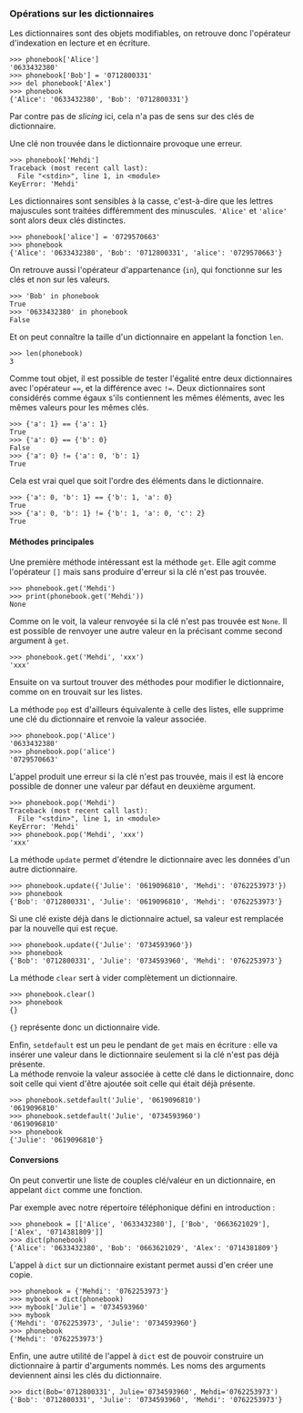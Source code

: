 ### Opérations sur les dictionnaires

Les dictionnaires sont des objets modifiables, on retrouve donc l'opérateur d'indexation en lecture et en écriture.

```pycon
>>> phonebook['Alice']
'0633432380'
>>> phonebook['Bob'] = '0712800331'
>>> del phonebook['Alex']
>>> phonebook
{'Alice': '0633432380', 'Bob': '0712800331'}
```

Par contre pas de _slicing_ ici, cela n'a pas de sens sur des clés de dictionnaire.

Une clé non trouvée dans le dictionnaire provoque une erreur.

```pycon
>>> phonebook['Mehdi']
Traceback (most recent call last):
  File "<stdin>", line 1, in <module>
KeyError: 'Mehdi'
```

Les dictionnaires sont sensibles à la casse, c'est-à-dire que les lettres majuscules sont traitées différemment des minuscules.
`'Alice'` et `'alice'` sont alors deux clés distinctes.

```pycon
>>> phonebook['alice'] = '0729570663'
>>> phonebook
{'Alice': '0633432380', 'Bob': '0712800331', 'alice': '0729570663'}
```

On retrouve aussi l'opérateur d'appartenance (`in`), qui fonctionne sur les clés et non sur les valeurs.

```pycon
>>> 'Bob' in phonebook
True
>>> '0633432380' in phonebook
False
```

Et on peut connaître la taille d'un dictionnaire en appelant la fonction `len`.

```pycon
>>> len(phonebook)
3
```

Comme tout objet, il est possible de tester l'égalité entre deux dictionnaires avec l'opérateur `==`, et la différence avec `!=`.
Deux dictionnaires sont considérés comme égaux s'ils contiennent les mêmes éléments, avec les mêmes valeurs pour les mêmes clés.

```pycon
>>> {'a': 1} == {'a': 1}
True
>>> {'a': 0} == {'b': 0}
False
>>> {'a': 0} != {'a': 0, 'b': 1}
True
```

Cela est vrai quel que soit l'ordre des éléments dans le dictionnaire.

```pycon
>>> {'a': 0, 'b': 1} == {'b': 1, 'a': 0}
True
>>> {'a': 0, 'b': 1} != {'b': 1, 'a': 0, 'c': 2}
True
```

#### Méthodes principales

Une première méthode intéressant est la méthode `get`.
Elle agit comme l'opérateur `[]` mais sans produire d'erreur si la clé n'est pas trouvée.

```pycon
>>> phonebook.get('Mehdi')
>>> print(phonebook.get('Mehdi'))
None
```

Comme on le voit, la valeur renvoyée si la clé n'est pas trouvée est `None`.
Il est possible de renvoyer une autre valeur en la précisant comme second argument à `get`.

```pycon
>>> phonebook.get('Mehdi', 'xxx')
'xxx'
```

Ensuite on va surtout trouver des méthodes pour modifier le dictionnaire, comme on en trouvait sur les listes.

La méthode `pop` est d'ailleurs équivalente à celle des listes, elle supprime une clé du dictionnaire et renvoie la valeur associée.

```pycon
>>> phonebook.pop('Alice')
'0633432380'
>>> phonebook.pop('alice')
'0729570663'
```

L'appel produit une erreur si la clé n'est pas trouvée, mais il est là encore possible de donner une valeur par défaut en deuxième argument.

```pycon
>>> phonebook.pop('Mehdi')
Traceback (most recent call last):
  File "<stdin>", line 1, in <module>
KeyError: 'Mehdi'
>>> phonebook.pop('Mehdi', 'xxx')
'xxx'
```

La méthode `update` permet d'étendre le dictionnaire avec les données d'un autre dictionnaire.

```pycon
>>> phonebook.update({'Julie': '0619096810', 'Mehdi': '0762253973'})
>>> phonebook
{'Bob': '0712800331', 'Julie': '0619096810', 'Mehdi': '0762253973'}
```

Si une clé existe déjà dans le dictionnaire actuel, sa valeur est remplacée par la nouvelle qui est reçue.

```pycon
>>> phonebook.update({'Julie': '0734593960'})
>>> phonebook
{'Bob': '0712800331', 'Julie': '0734593960', 'Mehdi': '0762253973'}
```

La méthode `clear` sert à vider complètement un dictionnaire.

```pycon
>>> phonebook.clear()
>>> phonebook
{}
```

`{}` représente donc un dictionnaire vide.

Enfin, `setdefault` est un peu le pendant de `get` mais en écriture : elle va insérer une valeur dans le dictionnaire seulement si la clé n'est pas déjà présente.  
La méthode renvoie la valeur associée à cette clé dans le dictionnaire, donc soit celle qui vient d'être ajoutée soit celle qui était déjà présente.

```pycon
>>> phonebook.setdefault('Julie', '0619096810')
'0619096810'
>>> phonebook.setdefault('Julie', '0734593960')
'0619096810'
>>> phonebook
{'Julie': '0619096810'}
```

#### Conversions

On peut convertir une liste de couples clé/valeur en un dictionnaire, en appelant `dict` comme une fonction.

Par exemple avec notre répertoire téléphonique défini en introduction :

```pycon
>>> phonebook = [['Alice', '0633432380'], ['Bob', '0663621029'], ['Alex', '0714381809']]
>>> dict(phonebook)
{'Alice': '0633432380', 'Bob': '0663621029', 'Alex': '0714381809'}
```

L'appel à `dict` sur un dictionnaire existant permet aussi d'en créer une copie.

```pycon
>>> phonebook = {'Mehdi': '0762253973'}
>>> mybook = dict(phonebook)
>>> mybook['Julie'] = '0734593960'
>>> mybook
{'Mehdi': '0762253973', 'Julie': '0734593960'}
>>> phonebook
{'Mehdi': '0762253973'}
```

Enfin, une autre utilité de l'appel à `dict` est de pouvoir construire un dictionnaire à partir d'arguments nommés. Les noms des arguments deviennent ainsi les clés du dictionnaire.

```pycon
>>> dict(Bob='0712800331', Julie='0734593960', Mehdi='0762253973')
{'Bob': '0712800331', 'Julie': '0734593960', 'Mehdi': '0762253973'}
```
